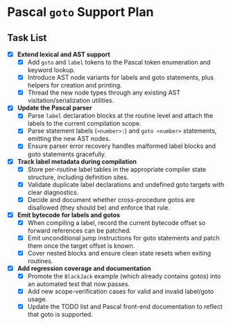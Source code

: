 # Pascal `goto` Support Plan

## Task List

- [x] **Extend lexical and AST support**
  - [x] Add `goto` and `label` tokens to the Pascal token enumeration and keyword lookup.
  - [x] Introduce AST node variants for labels and goto statements, plus helpers for creation and printing.
  - [x] Thread the new node types through any existing AST visitation/serialization utilities.

- [x] **Update the Pascal parser**
  - [x] Parse `label` declaration blocks at the routine level and attach the labels to the current compilation scope.
  - [x] Parse statement labels (`<number>:`) and `goto <number>` statements, emitting the new AST nodes.
  - [x] Ensure parser error recovery handles malformed label blocks and goto statements gracefully.

- [x] **Track label metadata during compilation**
  - [x] Store per-routine label tables in the appropriate compiler state structure, including definition sites.
  - [x] Validate duplicate label declarations and undefined goto targets with clear diagnostics.
  - [x] Decide and document whether cross-procedure gotos are disallowed (they should be) and enforce that rule.

- [x] **Emit bytecode for labels and gotos**
  - [x] When compiling a label, record the current bytecode offset so forward references can be patched.
  - [x] Emit unconditional jump instructions for goto statements and patch them once the target offset is known.
  - [x] Cover nested blocks and ensure clean state resets when exiting routines.

- [x] **Add regression coverage and documentation**
  - [x] Promote the `BlackJack` example (which already contains gotos) into an automated test that now passes.
  - [x] Add new scope-verification cases for valid and invalid label/goto usage.
  - [x] Update the TODO list and Pascal front-end documentation to reflect that goto is supported.
